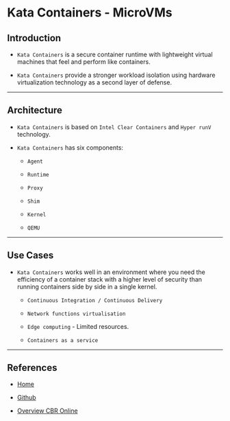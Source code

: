 # Kata Containers - MicroVMs

## Introduction

* `Kata Containers` is a secure container runtime with lightweight virtual machines that feel and perform like containers.

* `Kata Containers` provide a stronger workload isolation using hardware virtualization technology as a second layer of defense.

---

## Architecture

* `Kata Containers` is based on `Intel Clear Containers` and `Hyper runV` technology.

* `Kata Containers` has six components: 

    * `Agent` 
    
    * `Runtime`
    
    * `Proxy` 
    
    * `Shim` 
    
    * `Kernel`
    
    * `QEMU`

---

## Use Cases

* `Kata Containers` works well in an environment where you need the efficiency of a container stack with a higher level of security than running containers side by side in a single kernel. 

    * `Continuous Integration / Continuous Delivery`

    * `Network functions virtualisation`
    
    * `Edge computing` - Limited resources.
    
    * `Containers as a service`

---

## References

* [Home](https://katacontainers.io/)

* [Github](https://github.com/kata-containers)

* [Overview CBR Online](https://www.cbronline.com/opinion/need-to-know-about-containers)